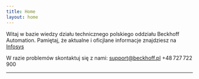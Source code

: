 ```yaml
---
title: Home
layout: home
---
```


Witaj w bazie wiedzy działu technicznego polskiego oddziału Beckhoff Automation.
Pamiętaj, że aktualne i oficjlane informacje znajdziesz na [Infosys]

W razie problemów skontaktuj się z nami:
support@beckhoff.pl
+48 727 722 900 

----

[Infosys]: https://infosys.beckhoff.com

